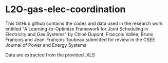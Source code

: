 # L2O-gas-elec-coordination
This GitHub github contains the codes and data used in the research work entitled "A Learning-to-Optimize Framework for Joint Scheduling in Electricity and Gas Systems" by Chloé Dupont, François Vallée, Bruno François and Jean-François Toubeau submitted for review in the CSEE Journal of Power and Energy Systems

Data are extracted from the provided .XLS 
